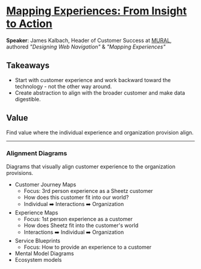 # [Mapping Experiences: From Insight to Action](https://www.slideshare.net/Kalbach/mapping-experiences-oreilly-design-conference-2017)

__Speaker__: James Kalbach, Header of Customer Success at [MURAL](http://mural.ly/), authored _"Designing Web Navigation"_ & _"Mapping Experiences"_

## Takeaways

- Start with customer experience and work backward toward the technology - not the other way around.
- Create abstraction to align with the broader customer and make data digestible.

## Value

Find value where the individual experience and organization provision align.

---

### Alignment Diagrams

Diagrams that visually align customer experience to the organization provisions.

- Customer Journey Maps
  - Focus: 3rd person experience as a Sheetz customer
  - How does this customer fit into our world?
  - Individual :arrow_right: Interactions :arrow_right: Organization
- Experience Maps
  - Focus: 1st person experience as a customer
  - How does Sheetz fit into the customer's world
  - Interactions :arrow_right: Individual :arrow_right: Organization
- Service Blueprints
  - Focus: How to provide an experience to a customer
- Mental Model Diagrams
- Ecosystem models
